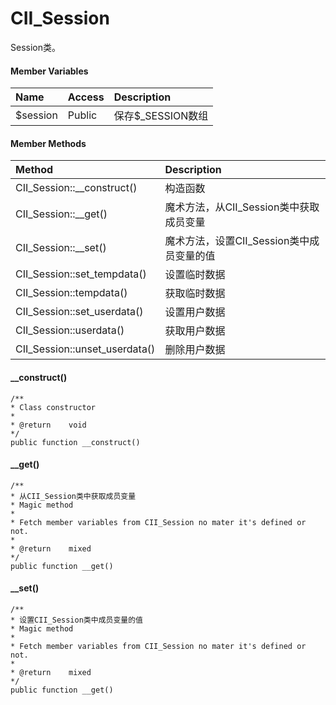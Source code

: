 # CII\_Session

Session类。

#### Member Variables

| Name | Access | Description |
| :--- | :--- | :--- |
| $session | Public | 保存$\_SESSION数组 |

#### Member Methods

| Method | Description |
| :--- | :--- |
| CII\_Session::\_\_construct\(\) | 构造函数 |
| CII\_Session::\_\_get\(\) | 魔术方法，从CII\_Session类中获取成员变量 |
| CII\_Session::\_\_set\(\) | 魔术方法，设置CII\_Session类中成员变量的值 |
| CII\_Session::set\_tempdata\(\) | 设置临时数据 |
| CII\_Session::tempdata\(\) | 获取临时数据 |
| CII\_Session::set\_userdata\(\) | 设置用户数据 |
| CII\_Session::userdata\(\) | 获取用户数据 |
| CII\_Session::unset\_userdata\(\) | 删除用户数据 |

#### \_\_construct\(\)

```
/**
* Class constructor
*
* @return    void
*/
public function __construct()
```

#### \_\_get\(\)

```
/**
* 从CII_Session类中获取成员变量
* Magic method 
*
* Fetch member variables from CII_Session no mater it's defined or not.
*
* @return    mixed
*/
public function __get()
```

#### \_\_set\(\)

```
/**
* 设置CII_Session类中成员变量的值
* Magic method 
*
* Fetch member variables from CII_Session no mater it's defined or not.
*
* @return    mixed
*/
public function __get()
```



